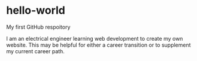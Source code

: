 # hello-world
My first GitHub respoitory

I am an electrical engineer learning web development to create my own website.
This may be helpful for either a career transition or to supplement my current career path.
